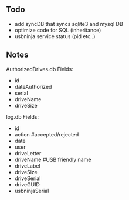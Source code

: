 Todo
----------------------------
- add syncDB that syncs sqlite3 and mysql DB
- optimize code for SQL (inheritance)
- usbninja service status (pid etc..)

Notes
----------------------------
AuthorizedDrives.db
Fields:
- id
- dateAuthorized
- serial
- driveName
- driveSize

log.db
Fields:
- id
- action 		#accepted/rejected
- date
- user
- driveLetter
- driveName		#USB friendly name
- driveLabel
- driveSize
- driveSerial
- driveGUID
- usbninjaSerial
